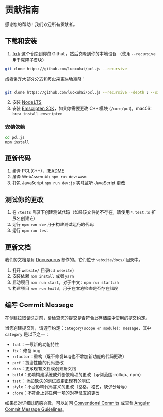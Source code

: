 # 贡献指南

感谢您的帮助！我们欢迎所有贡献者。

## 下载和安装

1. [fork](https://docs.github.com/cn/get-started/quickstart/fork-a-repo#forking-a-repository) 这个仓库到你的 Github，然后克隆到你的本地设备 （使用 `--recursive` 用于克隆子模块）

```bash
git clone https://github.com/luoxuhai/pcl.js --recursive
```

或者丢弃大部分分支和历史来更快地克隆：
```bash

git clone https://github.com/luoxuhai/pcl.js --recursive --depth 1 --single-branch --branch master
```

2. 安装 [Node LTS](https://nodejs.org/en/download/)
3. 安装 [Emscripten SDK](https://emscripten.org/docs/getting_started/downloadshtml#installation-instructions-using-the-emsdk-recommended)，如果你需要更改 C++ 模块 (`/core/pcl`)。macOS: `brew install emscripten`

### 安装依赖

```bash
cd pcl.js
npm install
```

## 更新代码

1. 编译 PCL(C++)，[README](https://github.com/luoxuhai/pcl/tree/wasm/wasm/README.md)
2. 编译 WebAssembly `npm run dev:wasm`
3. 打包 JavaScript `npm run dev:js` 实时监听 JavaScript 更改 

## 测试你的更改

1. 在 `/tests` 目录下创建测试代码（如果该文件尚不存在，请使用 `*.test.ts` 扩展名创建它）
2. 运行 `npm run dev` 用于构建测试运行的代码
3. 运行 `npm run test`

## 更新文档

我们的文档是用 [Docusaurus](https://docusaurus.io/) 制作的。它们位于 `website/docs/` 目录中。

1. 打开 `website/` 目录(`cd website`)
1. 安装依赖 `npm install` 或者 `yarn`
2. 启动项目 `npm run start`，对于中文：`npm run start:zh`
3. 构建项目 `npm run build`，用于在本地检查是否存在错误

## 编写 Commit Message

在创建拉取请求之前，请检查您的提交是否符合此存储库中使用的提交约定。

当您创建提交时，请遵守约定：`category(scope or module): message`，其中 `category` 是以下之一：

-  `feat`：一项新的功能特性
-  `fix`：修复 bug
-  `refactor`：重构（既不修复bug也不增加新功能的代码更改）
-  `perf`：提高性能的代码更改
-  `docs`：更改现有文档或创建新文档
-  `build`：影响构建系统或外部依赖项的更改（示例范围: rollup、npm）
-  `test`： 添加缺失的测试或更正现有的测试
-  `style`：不会影响代码含义的更改（空格，格式，缺少分号等）
-  `chore`：不符合上述任何一项的对存储库的更改

如果您对详细规范感兴趣，可以访问 [Conventional Commits](https://www.conventionalcommits.or) 或查看 [Angular Commit Message Guidelines](https://github.com/angular/angular/blob/22b96b9/CONTRIBUTING.md#-commit-message-guidelines)。